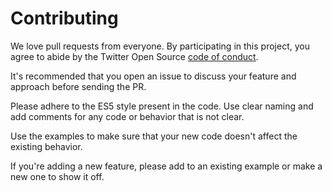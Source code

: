 # Contributing

We love pull requests from everyone. By participating in this project, you
agree to abide by the Twitter Open Source [code of conduct].

[code of conduct]: https://engineering.twitter.com/opensource/code-of-conduct

It's recommended that you open an issue to discuss your feature and approach
before sending the PR.

Please adhere to the ES5 style present in the code. Use clear naming and add
comments for any code or behavior that is not clear.

Use the examples to make sure that your new code doesn't affect the existing
behavior.

If you're adding a new feature, please add to an existing example or make a
new one to show it off.